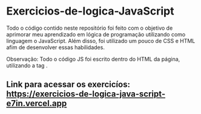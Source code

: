 # Exercicios-de-logica-JavaScript

Todo o código contido neste repositório foi feito com o objetivo de aprimorar meu aprendizado em lógica de programação utilizando como linguagem o JavaScript. 
Além disso, foi utilizado um pouco de CSS e HTML afim de desenvolver essas habilidades.

Observação: Todo o código JS foi escrito dentro do HTML da página, utilizando a tag <script></script>.


## Link para acessar os exercicíos: https://exercicios-de-logica-java-script-e7in.vercel.app
